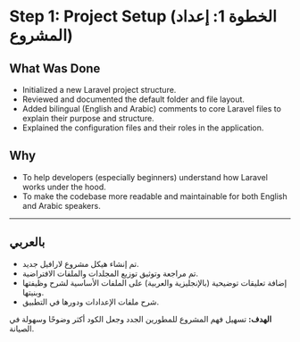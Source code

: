 # Step 1: Project Setup (الخطوة 1: إعداد المشروع)

## What Was Done

- Initialized a new Laravel project structure.
- Reviewed and documented the default folder and file layout.
- Added bilingual (English and Arabic) comments to core Laravel files to explain their purpose and structure.
- Explained the configuration files and their roles in the application.

## Why

- To help developers (especially beginners) understand how Laravel works under the hood.
- To make the codebase more readable and maintainable for both English and Arabic speakers.

---

## بالعربي

- تم إنشاء هيكل مشروع لارافيل جديد.
- تم مراجعة وتوثيق توزيع المجلدات والملفات الافتراضية.
- إضافة تعليقات توضيحية (بالإنجليزية والعربية) على الملفات الأساسية لشرح وظيفتها وبنيتها.
- شرح ملفات الإعدادات ودورها في التطبيق.

**الهدف:** تسهيل فهم المشروع للمطورين الجدد وجعل الكود أكثر وضوحًا وسهولة في الصيانة.
